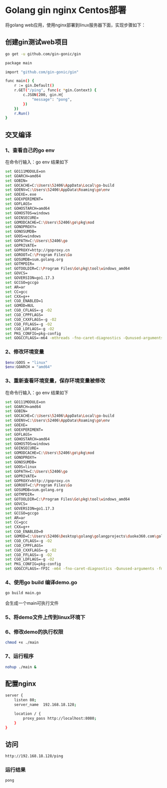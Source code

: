 <!--
 * @Author: ChenLong longchen2008@126.com
 * @Date: 2022-06-05 10:07:03
 * @LastEditors: ChenLong longchen2008@126.com
 * @LastEditTime: 2022-06-05 11:43:26
 * @FilePath: \study\03_golang_tech_stack\special\cross\readme.md
 * @Description: 这是默认设置,请设置`customMade`, 打开koroFileHeader查看配置 进行设置: https://github.com/OBKoro1/koro1FileHeader/wiki/%E9%85%8D%E7%BD%AE
-->
# Golang gin nginx Centos部署

将golang web应用，使用nginx部署到linux服务器下面，实现步骤如下：

## 创建gin测试web项目

```bash
go get -u github.com/gin-gonic/gin
```

```bash
package main

import "github.com/gin-gonic/gin"

func main() {
    r := gin.Default()
    r.GET("/ping", func(c *gin.Context) {
        c.JSON(200, gin.H{
            "message": "pong",
        })
    })
    r.Run()
}
```

## 交叉编译

### 1、查看自己的go env

在命令行输入：go env 结果如下

```bash
set GO111MODULE=on
set GOARCH=amd64
set GOBIN=
set GOCACHE=C:\Users\52406\AppData\Local\go-build
set GOENV=C:\Users\52406\AppData\Roaming\go\env
set GOEXE=.exe
set GOEXPERIMENT=
set GOFLAGS=
set GOHOSTARCH=amd64
set GOHOSTOS=windows
set GOINSECURE=
set GOMODCACHE=C:\Users\52406\go\pkg\mod
set GONOPROXY=
set GONOSUMDB=
set GOOS=windows
set GOPATH=C:\Users\52406\go
set GOPRIVATE=
set GOPROXY=http://goproxy.cn
set GOROOT=C:\Program Files\Go
set GOSUMDB=sum.golang.org
set GOTMPDIR=
set GOTOOLDIR=C:\Program Files\Go\pkg\tool\windows_amd64
set GOVCS=
set GOVERSION=go1.17.3
set GCCGO=gccgo
set AR=ar
set CC=gcc
set CXX=g++
set CGO_ENABLED=1
set GOMOD=NUL
set CGO_CFLAGS=-g -O2
set CGO_CPPFLAGS=
set CGO_CXXFLAGS=-g -O2
set CGO_FFLAGS=-g -O2
set CGO_LDFLAGS=-g -O2
set PKG_CONFIG=pkg-config
set GOGCCFLAGS=-m64 -mthreads -fno-caret-diagnostics -Qunused-arguments -fmessage-length=0 -fdebug-prefix-map=C:\Users\52406\AppData\Local\Temp\go-build498288655=/tmp/go-build -gno-record-gcc-switches
```

### 2、修改环境变量

```bash
$env:GOOS = "linux"
$env:GOARCH = "amd64" 
```

### 3、重新查看环境变量，保存环境变量被修改

在命令行输入：go env 结果如下

```bash
set GO111MODULE=on
set GOARCH=amd64
set GOBIN=
set GOCACHE=C:\Users\52406\AppData\Local\go-build
set GOENV=C:\Users\52406\AppData\Roaming\go\env
set GOEXE=
set GOEXPERIMENT=
set GOFLAGS=
set GOHOSTARCH=amd64
set GOHOSTOS=windows
set GOINSECURE=
set GOMODCACHE=C:\Users\52406\go\pkg\mod
set GONOPROXY=
set GONOSUMDB=
set GOOS=linux
set GOPATH=C:\Users\52406\go
set GOPRIVATE=
set GOPROXY=http://goproxy.cn
set GOROOT=C:\Program Files\Go
set GOSUMDB=sum.golang.org
set GOTMPDIR=
set GOTOOLDIR=C:\Program Files\Go\pkg\tool\windows_amd64
set GOVCS=
set GOVERSION=go1.17.3
set GCCGO=gccgo
set AR=ar
set CC=gcc
set CXX=g++
set CGO_ENABLED=0
set GOMOD=C:\Users\52406\Desktop\golang\golangprojects\duoke360.com\golangweb\go.mod
set CGO_CFLAGS=-g -O2
set CGO_CPPFLAGS=
set CGO_CXXFLAGS=-g -O2
set CGO_FFLAGS=-g -O2
set CGO_LDFLAGS=-g -O2
set PKG_CONFIG=pkg-config
set GOGCCFLAGS=-fPIC -m64 -fno-caret-diagnostics -Qunused-arguments -fmessage-length=0 -fdebug-prefix-map=C:\Users\52406\AppData\Local\Temp\go-build891061685=/tmp/go-build -gno-record-gcc-switches
```

### 4、使用go build 编译demo.go

```bash
go build main.go
```

会生成一个main可执行文件

### 5、将demo文件上传到linux环境下

### 6、修改demo的执行权限

```bash
chmod +x ./main
```

### 7、运行程序

```bash
nohup ./main &
```

## 配置nginx

```bash
server {
    listen 80;
    server_name  192.168.18.128;

    location / {
        proxy_pass http://localhost:8080;
    }
}
```

## 访问

```bash
http://192.168.18.128/ping
```

### 运行结果

```bash
pong
```
